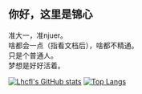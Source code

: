 ## 你好，这里是锦心

准大一，准njuer。   
啥都会一点（指看文档后），啥都不精通。   
只是个普通人。  
梦想是好好活着。

[![Lhcfl's GitHub stats](https://github-readme-stats.vercel.app/api?username=Lhcfl&count_private=true&show_icons=true&hide=contribs)](https://github.com/anuraghazra/github-readme-stats)  [![Top Langs](https://github-readme-stats.vercel.app/api/top-langs/?username=Lhcfl&layout=compact)](https://github.com/anuraghazra/github-readme-stats)
